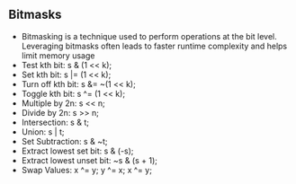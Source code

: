 ## Bitmasks

- Bitmasking is a technique used to perform operations at the bit level. Leveraging bitmasks often leads to faster runtime complexity and helps limit memory usage
- Test kth bit: s & (1 << k);
- Set kth bit: s |= (1 << k);
- Turn off kth bit: s &= ~(1 << k);
- Toggle kth bit: s ^= (1 << k);
- Multiple by 2n: s << n;
- Divide by 2n: s >> n;
- Intersection: s & t;
- Union: s | t;
- Set Subtraction: s & ~t;
- Extract lowest set bit: s & (-s);
- Extract lowest unset bit: ~s & (s + 1);
- Swap Values: x ^= y; y ^= x; x ^= y;


